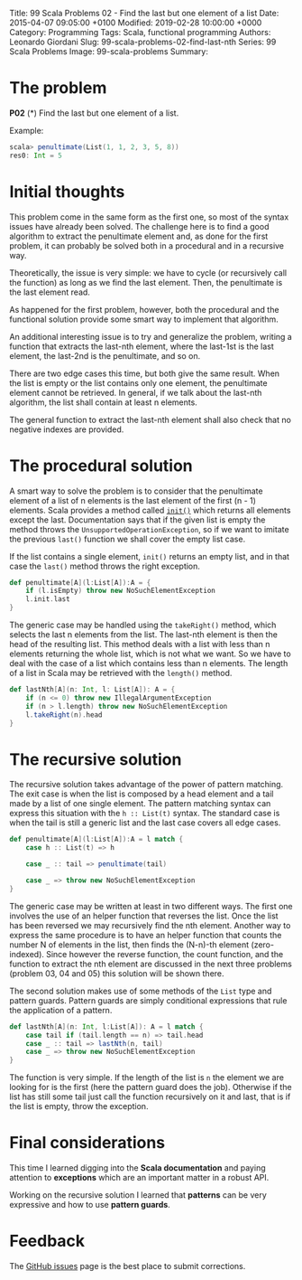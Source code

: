 Title: 99 Scala Problems 02 - Find the last but one element of a list
Date: 2015-04-07 09:05:00 +0100
Modified: 2019-02-28 10:00:00 +0000
Category: Programming
Tags: Scala, functional programming
Authors: Leonardo Giordani
Slug: 99-scala-problems-02-find-last-nth
Series: 99 Scala Problems
Image: 99-scala-problems
Summary: 

# The problem

**P02** (*) Find the last but one element of a list.

Example:

``` scala
scala> penultimate(List(1, 1, 2, 3, 5, 8))
res0: Int = 5
```

# Initial thoughts

This problem come in the same form as the first one, so most of the syntax issues have already been solved. The challenge here is to find a good algorithm to extract the penultimate element and, as done for the first problem, it can probably be solved both in a procedural and in a recursive way.

Theoretically, the issue is very simple: we have to cycle (or recursively call the function) as long as we find the last element. Then, the penultimate is the last element read.

As happened for the first problem, however, both the procedural and the functional solution provide some smart way to implement that algorithm.

An additional interesting issue is to try and generalize the problem, writing a function that extracts the last-nth element, where the last-1st is the last element, the last-2nd is the penultimate, and so on.

There are two edge cases this time, but both give the same result. When the list is empty or the list contains only one element, the penultimate element cannot be retrieved. In general, if we talk about the last-nth algorithm, the list shall contain at least n elements.

The general function to extract the last-nth element shall also check that no negative indexes are provided.

# The procedural solution

A smart way to solve the problem is to consider that the penultimate element of a list of n elements is the last element of the first (n - 1) elements. Scala provides a method called [`init()`](http://www.scala-lang.org/api/2.11.4/index.html#scala.collection.immutable.List) which returns all elements except the last. Documentation says that if the given list is empty the method throws the `UnsupportedOperationException`, so if we want to imitate the previous `last()` function we shall cover the empty list case.

If the list contains a single element, `init()` returns an empty list, and in that case the `last()` method throws the right exception.

``` scala
def penultimate[A](l:List[A]):A = {
    if (l.isEmpty) throw new NoSuchElementException  
    l.init.last
}
```

The generic case may be handled using the `takeRight()` method, which selects the last n elements from the list. The last-nth element is then the head of the resulting list. This method deals with a list with less than n elements returning the whole list, which is not what we want. So we have to deal with the case of a list which contains less than n elements. The length of a list in Scala may be retrieved with the `length()` method.

``` scala
def lastNth[A](n: Int, l: List[A]): A = {
    if (n <= 0) throw new IllegalArgumentException
    if (n > l.length) throw new NoSuchElementException
    l.takeRight(n).head
}
```

# The recursive solution

The recursive solution takes advantage of the power of pattern matching. The exit case is when the list is composed by a head element and a tail made by a list of one single element. The pattern matching syntax can express this situation with the `h :: List(t)` syntax. The standard case is when the tail is still a generic list and the last case covers all edge cases.

``` scala
def penultimate[A](l:List[A]):A = l match {
    case h :: List(t) => h

    case _ :: tail => penultimate(tail)

    case _ => throw new NoSuchElementException
}
```

The generic case may be written at least in two different ways. The first one involves the use of an helper function that reverses the list. Once the list has been reversed we may recursively find the nth element. Another way to express the same procedure is to have an helper function that counts the number N of elements in the list, then finds the (N-n)-th element (zero-indexed). Since however the reverse function, the count function, and the function to extract the nth element are discussed in the next three problems (problem 03, 04 and 05) this solution will be shown there.

The second solution makes use of some methods of the `List` type and pattern guards. Pattern guards are simply conditional expressions that rule the application of a pattern.

``` scala
def lastNth[A](n: Int, l:List[A]): A = l match {
    case tail if (tail.length == n) => tail.head
    case _ :: tail => lastNth(n, tail)
    case _ => throw new NoSuchElementException
}
```

The function is very simple. If the length of the list is `n` the element we are looking for is the first (here the pattern guard does the job). Otherwise if the list has still some tail just call the function recursively on it and last, that is if the list is empty, throw the exception.

# Final considerations

This time I learned digging into the **Scala documentation** and paying attention to **exceptions** which are an important matter in a robust API.

Working on the recursive solution I learned that **patterns** can be very expressive and how to use **pattern guards**.

# Feedback

The [GitHub issues](https://github.com/TheDigitalCatOnline/thedigitalcatonline.github.com/issues) page is the best place to submit corrections.
